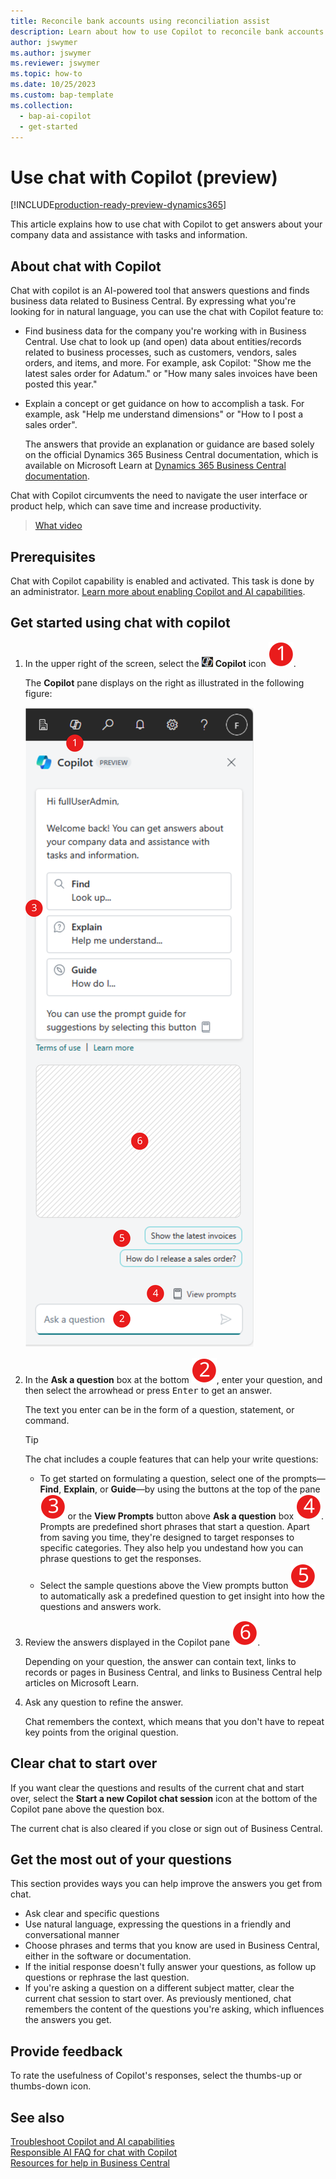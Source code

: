 ```yaml
---
title: Reconcile bank accounts using reconciliation assist
description: Learn about how to use Copilot to reconcile bank accounts in Business Central.
author: jswymer 
ms.author: jswymer
ms.reviewer: jswymer
ms.topic: how-to 
ms.date: 10/25/2023
ms.custom: bap-template 
ms.collection:
  - bap-ai-copilot
  - get-started
---
```


# Use chat with Copilot (preview)

[!INCLUDE[production-ready-preview-dynamics365](includes/production-ready-preview-dynamics365.md)]

This article explains how to use chat with Copilot to get answers about your company data and assistance with tasks and information.​

## About chat with Copilot

Chat with copilot is an AI-powered tool that answers questions and finds business data related to Business Central. By expressing what you're looking for in natural language, you can use the chat with Copilot feature to: 

- Find business data for the company you're working with in Business Central. Use chat to look up (and open) data about entities/records related to business processes, such as customers, vendors, sales orders, and items, and more. For example, ask Copilot: "Show me the latest sales order for Adatum." or "How many sales invoices have been posted this year."
- Explain a concept or get guidance on how to accomplish a task. For example, ask "Help me understand dimensions" or "How to I post a sales order".

  The answers that provide an explanation or guidance are based solely on the official Dynamics 365 Business Central documentation, which is available on Microsoft Learn at [Dynamics 365 Business Central documentation](/dynamics365/business-central/).

Chat with Copilot circumvents the need to navigate the user interface or product help, which can save time and increase productivity.
  
> [What video](https://go.microsoft.com/fwlink/?linkid=2250609)

## Prerequisites

Chat with Copilot capability is enabled and activated. This task is done by an administrator. [Learn more about enabling Copilot and AI capabilities](enable-ai.md).

## Get started using chat with copilot

1. In the upper right of the screen, select the ![Shows the icon for chat with Copilot](media/chat-copilot-icon.png) **Copilot** icon ![Shows the icon for chat with Copilot pane with callouts](media/callout-number-1.svg).

   The **Copilot** pane displays on the right as illustrated in the following figure:

    ![Shows the icon for chat with Copilot pane with callouts](media/chat-with-copilot-pane.svg)

1. In the **Ask a question** box at the bottom ![Shows the icon for chat with Copilot pane with callouts](media/callout-number-2.svg), enter your question, and then select the arrowhead or press <kbd>Enter</kbd> to get an answer.

   The text you enter can be in the form of a question, statement, or command.

   > [!TIP]
   > The chat includes a couple features that can help your write questions:
   > - To get started on formulating a question, select one of the prompts&mdash;**Find**, **Explain**, or **Guide**&mdash;by using the buttons at the top of the pane ![Shows callout number 3](media/callout-number-3.svg) or the **View Prompts** button above **Ask a question** box ![Shows callout number 3](media/callout-number-4.svg). Prompts are predefined short phrases that start a question. Apart from saving you time, they're designed to target responses to specific categories. They also help you undestand how you can phrase questions to get the responses.
   > - Select the sample questions above the View prompts button ![Shows callout number 5](media/callout-number-5.svg) to automatically ask a predefined question to get insight into how the questions and answers work.  

1. Review the answers displayed in the Copilot pane ![Shows callout number 6](media/callout-number-6.svg).

   Depending on your question, the answer can contain text, links to records or pages in Business Central, and links to Business Central help articles on Microsoft Learn.
1. Ask any question to refine the answer.

   Chat remembers the context, which means that you don't have to repeat key points from the original question.

## Clear chat to start over

If you want clear the questions and results of the current chat and start over, select the **Start a new Copilot chat session** icon at the bottom of the Copilot pane above the question box.

The current chat is also cleared if you close or sign out of Business Central.

## Get the most out of your questions

This section provides ways you can help improve the answers you get from chat.

- Ask clear and specific questions
- Use natural language, expressing the questions in a friendly and conversational manner
- Choose phrases and terms that you know are used in Business Central, either in the software or documentation.
- If the initial response doesn't fully answer your questions, as follow up questions or rephrase the last question.
- If you're asking a question on a different subject matter, clear the current chat session to start over. As previously mentioned, chat remembers the content of the questions you're asking, which influences the answers you get.

## Provide feedback

To rate the usefulness of Copilot's responses, select the thumbs-up or thumbs-down icon.




<!--
1. If you want help getting you're question started, select the prompts either from the **Find**, **Explain**, or **Guide** buttons at the top of the Coplit pane or use the **View Prompts** menu above **Ask a question** box at the bottom.

   Prompts are predefined short phrases that start a question. Apart from saving you time, they're designed to target responses to specific categories. They also help you undestand how you can phrase questions to get the responses.-->
## See also

[Troubleshoot Copilot and AI capabilities](ai-copilot-troubleshooting.md)  
[Responsible AI FAQ for chat with Copilot](faqs-chat-with-copilot.md)  
[Resources for help in Business Central ](product-help-and-support.md)  
